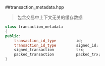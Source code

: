##transaction_metadata.hpp
> 包含交易中上下文无关的缓存数据

```C++
class transaction_metadata
{
public:
	transaction_id_type			id;
	transaction_id_type			signed_id;
	signed_transaction			trx;
	packed_transaction			packed_trx;
}
```
